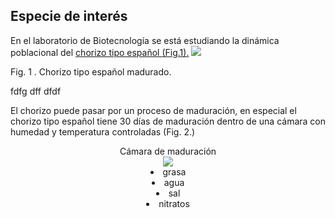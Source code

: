 ## Especie de interés
En el laboratorio de Biotecnología se está estudiando la dinámica poblacional del [chorizo tipo español (Fig.1).](http://www.jamonarium.com/themes/theme_jamonarium/css./imas/cms/chorizo/chorizo-rustico-cortado.jpg "chorizo tipo español")
![](http://www.jamonarium.com/themes/theme_jamonarium/css/imas/cms/chorizo/chorizo-rustico-cortado.jpg)

Fig. 1 . Chorizo tipo español madurado.


fdfg
dff
dfdf



El chorizo puede pasar por un proceso de maduración, en especial el chorizo tipo español tiene 30 días de maduración dentro de una cámara con humedad y temperatura controladas (Fig. 2.)

<center>Cámara de maduración

<div style="text-alingn: center">
<img src="http://www.jestany.com/imatges/assecador-embotits.jpg")
![](http://www.jestany.com/imatges/assecador-embotits.jpg)
Fig. 2 Cámara de maduración para productos cárnicos.


1. grasa
2. agua
3. sal
4. nitratos



